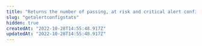 ```yaml
---
title: "Returns the number of passing, at risk and critical alert configs for each alert type"
slug: "getalertconfigstats"
hidden: true
createdAt: "2022-10-28T14:55:48.917Z"
updatedAt: "2022-10-28T14:55:48.917Z"
---
```

